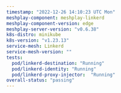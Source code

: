 ```yaml
---
timestamp: "2022-12-26 14:10:23 UTC Mon"
meshplay-component: meshplay-linkerd
meshplay-component-version: edge
meshplay-server-version: "v0.6.38"
k8s-distro: minikube
k8s-version: "v1.23.13"
service-mesh: Linkerd
service-mesh-version: ""
tests:
  pod/linkerd-destination: "Running"
  pod/linkerd-identity: "Running"
  pod/linkerd-proxy-injector:  "Running"
overall-status: "passing"
---
```

